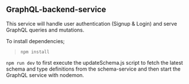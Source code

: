 ## GraphQL-backend-service

This service will handle user authentication (Signup & Login) and serve GraphQL queries and mutations.

To install dependencies;
> ```npm install ```

```npm run dev``` to first execute the updateSchema.js script to fetch the latest schema and type definitions from the schema-service and then start the GraphQL service with nodemon.
